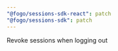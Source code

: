 ```yaml
---
"@fogo/sessions-sdk-react": patch
"@fogo/sessions-sdk": patch
---
```


Revoke sessions when logging out
